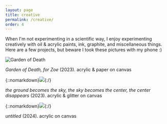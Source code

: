 ```yaml
---
layout: page
title: creative
permalink: /creative/
order: 4
---
```


When I'm not experimenting in a scientific way, I enjoy experimenting creatively with oil & acrylic paints, ink, graphite, and miscellaneous things. Here are a few projects, but beware I took these pictures with my phone :)

![](tenderreaperi.png "Garden of Death")

_Garden of Death, for Zoe_ (2023). acrylic & paper on canvas



{::nomarkdown}<img src="theground.png">{:/}

_the ground becomes the sky, the sky becomes the center, the center disappears_ (2023). acrylic & glitter on canvas



{::nomarkdown}<img src="flowers_textured.png">{:/}

_untitled_ (2024). acrylic on canvas
